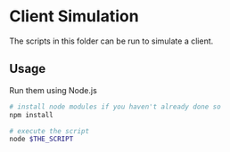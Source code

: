 # Client Simulation

The scripts in this folder can be run to simulate a client.

## Usage

Run them using Node.js

```bash
# install node modules if you haven't already done so
npm install

# execute the script
node $THE_SCRIPT
```

